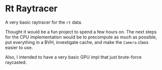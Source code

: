 # Rt Raytracer
A very basic raytracer for the `rt` data.

Thought it would be a fun project to spend a few hours on. The next steps for the CPU implementation would be to precompute as much as possible, put everything in a BVH, investigate cache, and make the `Camera` class easier to use.

Also, I intended to have a very basic GPU impl that just brute-force raycasted.
